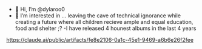 - 👋 Hi, I’m @dylaroo0
- 👀 I’m interested in ... leaving the cave of technical ignorance while creating a future where all children recieve ample and equal education, food and shelter ;?
-I have released 4 hounest albums in the last 4 years
<!---
dylaroo0/dylaroo0 is a ✨ special ✨ repository because its `README.md` (this file) appears on your GitHub profile.
You can click the Preview link to take a look at your changes.
--->
https://claude.ai/public/artifacts/fe8e2106-0a1c-45e1-9469-a6b6e26f2fee
